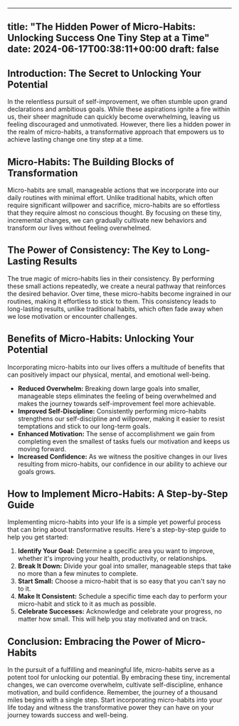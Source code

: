 
---
title: "The Hidden Power of Micro-Habits: Unlocking Success One Tiny Step at a Time"
date: 2024-06-17T00:38:11+00:00
draft: false
---

## Introduction: The Secret to Unlocking Your Potential

In the relentless pursuit of self-improvement, we often stumble upon grand declarations and ambitious goals. While these aspirations ignite a fire within us, their sheer magnitude can quickly become overwhelming, leaving us feeling discouraged and unmotivated. However, there lies a hidden power in the realm of micro-habits, a transformative approach that empowers us to achieve lasting change one tiny step at a time.

## Micro-Habits: The Building Blocks of Transformation

Micro-habits are small, manageable actions that we incorporate into our daily routines with minimal effort. Unlike traditional habits, which often require significant willpower and sacrifice, micro-habits are so effortless that they require almost no conscious thought. By focusing on these tiny, incremental changes, we can gradually cultivate new behaviors and transform our lives without feeling overwhelmed.

## The Power of Consistency: The Key to Long-Lasting Results

The true magic of micro-habits lies in their consistency. By performing these small actions repeatedly, we create a neural pathway that reinforces the desired behavior. Over time, these micro-habits become ingrained in our routines, making it effortless to stick to them. This consistency leads to long-lasting results, unlike traditional habits, which often fade away when we lose motivation or encounter challenges.

## Benefits of Micro-Habits: Unlocking Your Potential

Incorporating micro-habits into our lives offers a multitude of benefits that can positively impact our physical, mental, and emotional well-being.

- **Reduced Overwhelm:** Breaking down large goals into smaller, manageable steps eliminates the feeling of being overwhelmed and makes the journey towards self-improvement feel more achievable.
- **Improved Self-Discipline:** Consistently performing micro-habits strengthens our self-discipline and willpower, making it easier to resist temptations and stick to our long-term goals.
- **Enhanced Motivation:** The sense of accomplishment we gain from completing even the smallest of tasks fuels our motivation and keeps us moving forward.
- **Increased Confidence:** As we witness the positive changes in our lives resulting from micro-habits, our confidence in our ability to achieve our goals grows.

## How to Implement Micro-Habits: A Step-by-Step Guide

Implementing micro-habits into your life is a simple yet powerful process that can bring about transformative results. Here's a step-by-step guide to help you get started:

1. **Identify Your Goal:** Determine a specific area you want to improve, whether it's improving your health, productivity, or relationships.
2. **Break It Down:** Divide your goal into smaller, manageable steps that take no more than a few minutes to complete.
3. **Start Small:** Choose a micro-habit that is so easy that you can't say no to it.
4. **Make It Consistent:** Schedule a specific time each day to perform your micro-habit and stick to it as much as possible.
5. **Celebrate Successes:** Acknowledge and celebrate your progress, no matter how small. This will help you stay motivated and on track.

## Conclusion: Embracing the Power of Micro-Habits

In the pursuit of a fulfilling and meaningful life, micro-habits serve as a potent tool for unlocking our potential. By embracing these tiny, incremental changes, we can overcome overwhelm, cultivate self-discipline, enhance motivation, and build confidence. Remember, the journey of a thousand miles begins with a single step. Start incorporating micro-habits into your life today and witness the transformative power they can have on your journey towards success and well-being.